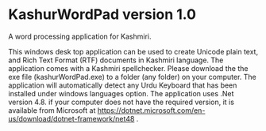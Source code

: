 # KashurWordPad version 1.0
A word processing application for Kashmiri.

This windows desk top application can be used to create Unicode plain text, and Rich Text Format (RTF) documents in Kashmiri language. The application comes with a Kashmiri spellchecker. Please download the the exe file (kashurWordPad.exe) to a folder (any folder) on your computer.
The application will automatically detect any Urdu Keyboard that has been installed under windows languages option.
The application uses .Net version 4.8. if your computer does not have the required version, it is available from Microsoft at https://dotnet.microsoft.com/en-us/download/dotnet-framework/net48 .
